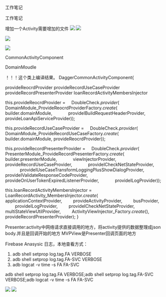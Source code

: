 工作笔记

工作笔记

增加一个Activity需要增加的文件
![](../_resources/7ec7176874774aa6bc5e607ee1c2c95b.png)
![](../_resources/f2539af1754045219c202dd2067f1a94.png)

![](../_resources/af8850d8add34d4d82cbc87ff033eaad.png)

![](../_resources/37bbccea8dcf4a30837a4b9580f18383.png)

CommonActivityComponent

DomainMoudle

！！！这个类上编译结果。
DaggerCommonActivityComponent{

provideReocrdProvider
provideRecordUseCaseProvider
provideRecordPresenterProvider
loanRecordActivityMembersInjector

this.provideReocrdProvider =
    DoubleCheck.*provider*(
        DomainModule_ProvideReocrdProviderFactory.*create*(
            builder.domainModule,
            provideIBuildRequestHeaderProvider,
            provideLoanApiServiceProvider));

this.provideRecordUseCaseProvider =
    DoubleCheck.*provider*(
        DomainModule_ProvideRecordUseCaseFactory.*create*(
            builder.domainModule, provideReocrdProvider));

this.provideRecordPresenterProvider =
    DoubleCheck.*provider*(
        PresenterModule_ProvideRecordPresenterFactory.*create*(
            builder.presenterModule,
            viewInjectorProvider,
            provideRecordUseCaseProvider,
            provideICheckNetStateProvider,
            provideIUseCaseTransformLoggingPlusShowDialogProvider,
            provideIValidateResponseCodeProvider,
            provideOnUserTokenExpiredListenerProvider,
            provideILogProvider));

this.loanRecordActivityMembersInjector =
    LoanRecordActivity_MembersInjector.*create*(
        applicationContextProvider,
        provideActivityProvider,
        busProvider,
        provideILogProvider,
        provideICheckNetStateProvider,
        multiStateViewUtilProvider,
        ActivityViewInjector_Factory.*create*(),
        provideRecordPresenterProvider);
}

Presenter:activity中网络请求直接调用的地方，将activity提供的数据整理成json body.并且是回调开始的地方
MVPView是Presenter回调页面的地方

Firebase Anasysic 日志，本地查看方式：
1. adb shell setprop log.tag.FA VERBOSE
2. adb shell setprop log.tag.FA-SVC VERBOSE
3. adb logcat -v time -s FA FA-SVC

adb shell setprop log.tag.FA VERBOSE;adb shell setprop log.tag.FA-SVC VERBOSE;adb logcat -v time -s FA FA-SVC

![](../_resources/2950cd5aba1b4703b80e7691652a415e.png)
![](../_resources/40457c1b3c1b4db5b623ba8f9c900bc2.png)